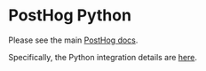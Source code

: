 # PostHog Python

Please see the main [PostHog docs](https://github.com/PostHog/posthog/wiki).

Specifically, the Python integration details are [here](https://github.com/PostHog/posthog/wiki/Python-integration).
